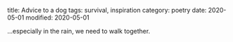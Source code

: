 title: Advice to a dog
tags: survival, inspiration
category: poetry 
date: 2020-05-01
modified: 2020-05-01

...especially in the rain, we need to walk together.
